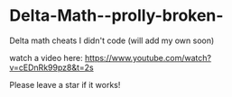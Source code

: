 # Delta-Math--prolly-broken-
Delta math cheats I didn't code (will add my own soon)


watch a video here: https://www.youtube.com/watch?v=cEDnRk99pz8&t=2s

Please leave a star if it works!

